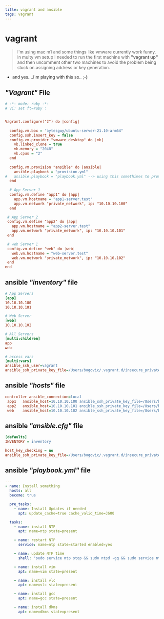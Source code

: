 ```yaml
---
title: vagrant and ansible
tags: vagrant
---
```


# vagrant
> I'm using mac m1 and some things like vmware currently work funny.  
> In multy vm setup I needed to run the first machine with **"vagrant up"** and then uncomment other two machines to avoid the problem being stuck on assigning address or key generation.

- and yes....I'm playing with this so.. ;-)

## ***"Vagrant"*** File

```ini
# -*- mode: ruby -*-
# vi: set ft=ruby :


Vagrant.configure("2") do |config|
  
  config.vm.box = "bytesguy/ubuntu-server-21.10-arm64"
  config.ssh.insert_key = false
  config.vm.provider "vmware_desktop" do |vb|
    vb.linked_clone = true
    vb.memory = "2048"
    vb.cpus = "2"
  end
  
  config.vm.provision "ansible" do |ansible|
    ansible.playbook = "provision.yml"
#   ansible.playbook = "playbook.yml" --> using this somethimes to provision trough vagrant
  end
  
  # App Server 1
  config.vm.define "app1" do |app|
    app.vm.hostname = "app1-server.test"
    app.vm.network "private_network", ip: "10.10.10.100"
  end

 # App Server 2
 config.vm.define "app2" do |app|
   app.vm.hostname = "app2-server.test"
   app.vm.network "private_network", ip: "10.10.10.101"
 end

 # web Server 1
 config.vm.define "web" do |web|
   web.vm.hostname = "web-server.test"
   web.vm.network "private_network", ip: "10.10.10.102"
 end
end
```

## ansible ***"inventory"*** file

```ini
# App Servers
[app]
10.10.10.100
10.10.10.101

# Web Server
[web]
10.10.10.102

# All Servers
[multi:children]
app
web

# access vars
[multi:vars]
ansible_ssh_user=vagrant
ansible_ssh_private_key_file=/Users/bogovic/.vagrant.d/insecure_private_key
```

## ansible ***"hosts"*** file

```ini
controller ansible_connection=local
 app1   ansible_host=10.10.10.100 ansible_ssh_private_key_file=/Users/bogovic/.vagrant.d/insecure_private_key
 app2   ansible_host=10.10.10.101 ansible_ssh_private_key_file=/Users/bogovic/.vagrant.d/insecure_private_key
 web    ansible_host=10.10.10.102 ansible_ssh_private_key_file=/Users/bogovic/.vagrant.d/insecure_private_key
 ```

## ansible ***"ansible.cfg"*** file
```ini
[defaults]
INVENTORY = inventory

host_key_checking = no
ansible_ssh_private_key_file=/Users/bogovic/.vagrant.d/insecure_private_key
```

## ansible ***"playbook.yml"*** file
```yml
---
- name: Install something
  hosts: all
  become: true

  pre_tasks:
    - name: Install Updates if needed
      apt: update_cache=true cache_valid_time=3600

  tasks:
    - name: install NTP
      apt: name=ntp state=present

    - name: restart NTP
      service: name=ntp state=started enabled=yes

    - name: update NTP time
      shell: "sudo service ntp stop && sudo ntpd -gq && sudo service ntp start"

    - name: install vim
      apt: name=vim state=present

    - name: install vlc
      apt: name=vlc state=present

    - name: install gcc
      apt: name=gcc state=present

    - name: install dkms
      apt: name=dkms state=present
```